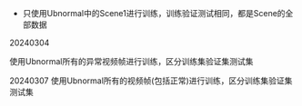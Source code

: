 - 只使用Ubnormal中的Scene1进行训练，训练验证测试相同，都是Scene的全部数据



20240304

使用Ubnormal所有的异常视频帧进行训练，区分训练集验证集测试集

20240307
使用Ubnormal所有的视频帧(包括正常)进行训练，区分训练集验证集测试集